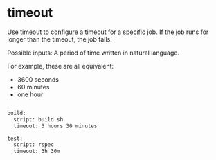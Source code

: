 # timeout
Use timeout to configure a timeout for a specific job. If the job runs for longer than the timeout, the job fails.

Possible inputs: A period of time written in natural language.

For example, these are all equivalent:
* 3600 seconds
* 60 minutes
* one hour

```sh

build:
  script: build.sh
  timeout: 3 hours 30 minutes

test:
  script: rspec
  timeout: 3h 30m

```